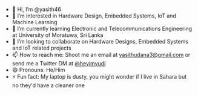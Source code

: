 - 👋 Hi, I’m @yasith46
- 👀 I’m interested in Hardware Design, Embedded Systems, IoT and Machine Learning
- 🌱 I’m currently learning Electronic and Telecommunications Engineering at University of Moratuwa, Sri Lanka
- 💞️ I’m looking to collaborate on Hardware Designs, Embedded Systems and IoT related projects
- 📫 How to reach me: Shoot me an email at yasithudana3@gmail.com or send me a Twitter DM at [@heyimyudi](https://twitter.com/heyimyudi)
- 😄 Pronouns: He/Him
- ⚡ Fun fact: My laptop is dusty, you might wonder if I live in Sahara but no they'd have a cleaner one

<!---
yasith46/yasith46 is a ✨ special ✨ repository because its `README.md` (this file) appears on your GitHub profile.
You can click the Preview link to take a look at your changes.
--->
